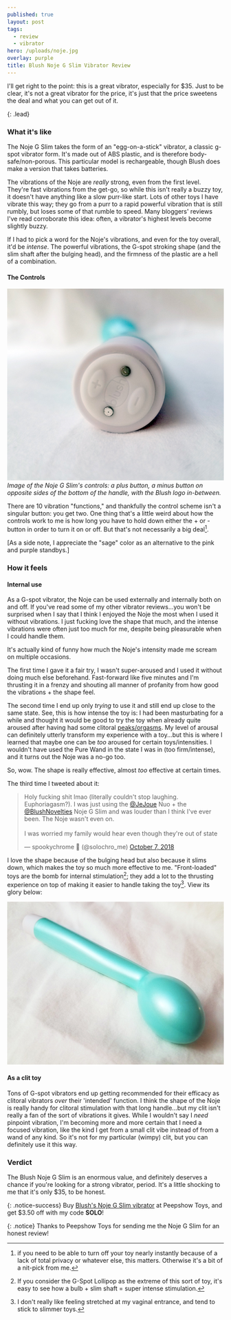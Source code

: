 ```yaml
---
published: true
layout: post
tags:
  - review
  - vibrator
hero: /uploads/noje.jpg
overlay: purple
title: Blush Noje G Slim Vibrator Review
---
```

I'll get right to the point: this is a great vibrator, especially for $35. Just to be clear, it's not a great vibrator for the price, it's just that the price sweetens the deal and what you can get out of it.

{: .lead}

<!--break-->

### What it's like

The Noje G Slim takes the form of an "egg-on-a-stick" vibrator, a classic g-spot vibrator form. It's made out of ABS plastic, and is therefore body-safe/non-porous. This particular model is rechargeable, though Blush does make a version that takes batteries. 

The vibrations of the Noje are *really* strong, even from the first level. They're fast vibrations from the get-go, so while this isn't really a buzzy toy, it doesn't have anything like a slow purr-like start. Lots of other toys I have vibrate this way; they go from a purr to a rapid powerful vibration that is still rumbly, but loses some of that rumble to speed. Many bloggers' reviews I've read corroborate this idea: often, a vibrator's highest levels become slightly buzzy.

If I had to pick a word for the Noje's vibrations, and even for the toy overall, it'd be *intense*. The powerful vibrations, the G-spot stroking shape (and the slim shaft after the bulging head), and the firmness of the plastic are a hell of a combination.

#### The Controls
![](/uploads/noje_c.jpg)
*Image of the Noje G Slim's controls: a plus button, a minus button on opposite sides of the bottom of the handle, with the Blush logo in-between.*

There are 10 vibration "functions," and thankfully the control scheme isn't a singular button: you get two. One thing that's a little weird about how the controls work to me is how long you have to hold down either the + or - button in order to turn it on or off. But that's not necessarily a big deal[^1].

[As a side note, I appreciate the "sage" color as an alternative to the pink and purple standbys.]

### How it feels

#### Internal use

As a G-spot vibrator, the Noje can be used externally and internally both on and off. If you've read some of my other vibrator reviews...you won't be surprised when I say that I think I enjoyed the Noje the most when I used it without vibrations. I just fucking love the shape that much, and the intense vibrations were often just too much for me, despite being pleasurable when I could handle them.

It's actually kind of funny how much the Noje's intensity made me scream on multiple occasions.

The first time I gave it a fair try, I wasn't super-aroused and I used it without doing much else beforehand. Fast-forward like five minutes and I'm thrusting it in a frenzy and shouting all manner of profanity from how good the vibrations + the shape feel.

The second time I end up only *trying* to use it and still end up close to the same state. See, this is how intense the toy is: I had been masturbating for a while and thought it would be good to try the toy when already quite aroused after having had some clitoral [peaks/orgasms](http://www.solochro.me/posts/an-orgasm-by-any-other-name). My level of arousal can definitely utterly transform my experience with a toy...but this is where I learned that maybe one can be *too* aroused for certain toys/intensities. I wouldn't have used the Pure Wand in the state I was in (too firm/intense), and it turns out the Noje was a no-go too. 

So, wow. The shape is really effective, almost *too* effective at certain times.

The third time I tweeted about it:

<blockquote class="twitter-tweet" data-lang="en"><p lang="en" dir="ltr">Holy fucking shit lmao (literally couldn&#39;t stop laughing. Euphoriagasm?). I was just using the <a href="https://twitter.com/JeJoue?ref_src=twsrc%5Etfw">@JeJoue</a> Nuo + the <a href="https://twitter.com/BlushNovelties?ref_src=twsrc%5Etfw">@BlushNovelties</a> Noje G Slim and was louder than I think I&#39;ve ever been. The Noje wasn&#39;t even on.<br><br>I was worried my family would hear even though they&#39;re out of state</p>&mdash; spookychrome 🎃 (@solochro_me) <a href="https://twitter.com/solochro_me/status/1048729905503096832?ref_src=twsrc%5Etfw">October 7, 2018</a></blockquote>
<script async src="https://platform.twitter.com/widgets.js" charset="utf-8"></script>

I love the shape because of the bulging head but also because it slims down, which makes the toy so much more effective to me. "Front-loaded" toys are the bomb for internal stimulation[^2]; they add a lot to the thrusting experience on top of making it easier to handle taking the toy[^3]. View its glory below:

![](/uploads/noje.jpg)

#### As a clit toy

Tons of G-spot vibrators end up getting recommended for their efficacy as clitoral vibrators *over* their 'intended' function. I think the shape of the Noje is really handy for clitoral stimulation with that long handle...but my clit isn't really a fan of the sort of vibrations it gives. While I wouldn't say I *need* pinpoint vibration, I'm becoming more and more certain that I need a focused vibration, like the kind I get from a small clit vibe instead of from a wand of any kind. So it's not for my particular (wimpy) clit, but you can definitely use it this way.

### Verdict

The Blush Noje G Slim is an enormous value, and definitely deserves a chance if you're looking for a strong vibrator, period. It's a little shocking to me that it's only $35, to be honest.

{: .notice-success}
Buy [Blush's Noje G Slim vibrator](https://www.peepshowtoys.com/collections/g-spot-vibrators/products/blush-novelties-noje-g-slim-vibrator#oid=91554_4244) at Peepshow Toys, and get $3.50 off with my code **SOLO**!

{: .notice}
Thanks to Peepshow Toys for sending me the Noje G Slim for an honest review! 

[^1]: if you need to be able to turn off your toy nearly instantly because of a lack of total privacy or whatever else, this matters. Otherwise it's a bit of a nit-pick from me.
[^2]: If you consider the G-Spot Lollipop as the extreme of this sort of toy, it's easy to see how a bulb + slim shaft = super intense stimulation.
[^3]: I don't really like feeling stretched at my vaginal entrance, and tend to stick to slimmer toys. 